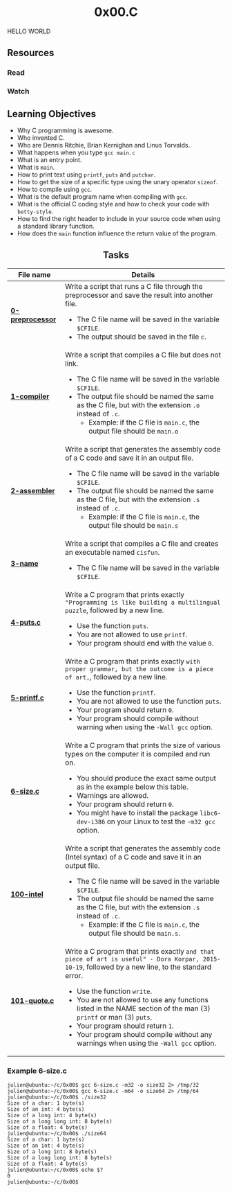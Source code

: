 <h1 align="center">0x00.C</h1>
HELLO WORLD

<h2>Resources</h2>
<h3>Read</h3>

<h3>Watch</h3>

<h2>Learning Objectives</h2>
<ul>
<li>Why C programming is awesome.</li>
<li>Who invented C.</li>
<li>Who are Dennis Ritchie, Brian Kernighan and Linus Torvalds.</li>
<li>What happens when you type <code>gcc main.c</code></li>
<li>What is an entry point.</li>
<li>What is <code>main</code>.</li>
<li>How to print text using <code>printf</code>, <code>puts</code> and <code>putchar</code>.</li>
<li>How to get the size of a specific type using the unary operator <code>sizeof</code>.</li>
<li>How to compile using <code>gcc</code>.</li>
<li>What is the default program name when compiling with <code>gcc</code>.</li>
<li>What is the official C coding style and how to check your code with <code>betty-style</code>.</li>
<li>How to find the right header to include in your source code when using a standard library function.</li>
<li>How does the <code>main</code> function influence the return value of the program.</li>
</ul>

<h2 align="center">Tasks</h2>

|File name|Details|
|---|---|
|[**0-preprocessor**](https://github.com/GM-Samuelstein/alx-low_level_programming/blob/master/0x00-hello_world/0-preprocessor)|Write a script that runs a C file through the preprocessor and save the result into another file.<ul><li>The C file name will be saved in the variable `$CFILE`.</li><li>The output should be saved in the file `c`.</li></ul>|
|[**1-compiler**](https://github.com/GM-Samuelstein/alx-low_level_programming/blob/master/0x00-hello_world/1-compiler)|Write a script that compiles a C file but does not link.<ul><li>The C file name will be saved in the variable `$CFILE`.</li><li>The output file should be named the same as the C file, but with the extension `.o` instead of `.c`. <ul><li>Example: if the C file is `main.c`, the output file should be `main.o`</li></ul></li></ul>|
|[**2-assembler**](https://github.com/GM-Samuelstein/alx-low_level_programming/blob/master/0x00-hello_world/2-assembler)|Write a script that generates the assembly code of a C code and save it in an output file.<ul><li>The C file name will be saved in the variable `$CFILE`.</li><li>The output file should be named the same as the C file, but with the extension `.s` instead of `.c`.<ul><li>Example: if the C file is `main.c`, the output file should be `main.s`</li></ul></li></ul>|
|[**3-name**](https://github.com/GM-Samuelstein/alx-low_level_programming/blob/master/0x00-hello_world/3-name)|Write a script that compiles a C file and creates an executable named `cisfun`. <ul><li>The C file name will be saved in the variable `$CFILE`.</li></ul>|
|[**4-puts.c**](https://github.com/GM-Samuelstein/alx-low_level_programming/blob/master/0x00-hello_world/4-puts.c)|Write a C program that prints exactly `"Programming is like building a multilingual puzzle`, followed by a new line.<ul><li>Use the function `puts`.</li><li>You are not allowed to use `printf`.</li><li>Your program should end with the value `0`.</li></ul>|
|[**5-printf.c**](https://github.com/GM-Samuelstein/alx-low_level_programming/blob/master/0x00-hello_world/5-printf.c)|Write a C program that prints exactly `with proper grammar, but the outcome is a piece of art,`, followed by a new line.<ul><li>Use the function `printf`.</li><li>You are not allowed to use the function `puts`.</li><li>Your program should return `0`.</li><li>Your program should compile without warning when using the `-Wall gcc` option.</li></ul>|
|[**6-size.c**](https://github.com/GM-Samuelstein/alx-low_level_programming/blob/master/0x00-hello_world/6-size.c)|Write a C program that prints the size of various types on the computer it is compiled and run on.<ul><li>You should produce the exact same output as in the example below this table.</li><li>Warnings are allowed.</li><li>Your program should return `0`.</li><li>You might have to install the package `libc6-dev-i386` on your Linux to test the `-m32 gcc` option.</li></ul>|
|[**100-intel**](https://github.com/GM-Samuelstein/alx-low_level_programming/blob/master/0x00-hello_world/100-intel)|Write a script that generates the assembly code (Intel syntax) of a C code and save it in an output file.<ul><li>The C file name will be saved in the variable `$CFILE`.</li><li>The output file should be named the same as the C file, but with the extension `.s` instead of `.c`.<ul><li>Example: if the C file is `main.c`, the output file should be `main.s`.</li></ul></li></ul>|
|[**101-quote.c**](https://github.com/GM-Samuelstein/alx-low_level_programming/blob/master/0x00-hello_world/101-quote.c)|Write a C program that prints exactly `and that piece of art is useful" - Dora Korpar, 2015-10-19`, followed by a new line, to the standard error.<ul><li>Use the function `write`.</li><li>You are not allowed to use any functions listed in the NAME section of the man (3) `printf` or man (3) `puts`.</li><li>Your program should return `1`.</li><li>Your program should compile without any warnings when using the `-Wall gcc` option.</li></ul>|

<h3>Example 6-size.c</h3>

```
julien@ubuntu:~/c/0x00$ gcc 6-size.c -m32 -o size32 2> /tmp/32
julien@ubuntu:~/c/0x00$ gcc 6-size.c -m64 -o size64 2> /tmp/64
julien@ubuntu:~/c/0x00$ ./size32
Size of a char: 1 byte(s)
Size of an int: 4 byte(s)
Size of a long int: 4 byte(s)
Size of a long long int: 8 byte(s)
Size of a float: 4 byte(s)
julien@ubuntu:~/c/0x00$ ./size64
Size of a char: 1 byte(s)
Size of an int: 4 byte(s)
Size of a long int: 8 byte(s)
Size of a long long int: 8 byte(s)
Size of a float: 4 byte(s)
julien@ubuntu:~/c/0x00$ echo $?
0
julien@ubuntu:~/c/0x00$ 
```
